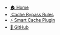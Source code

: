 
<!-- _navbar.md -->

- [🏠 Home](/)
- [️ Cache Bypass Rules](modules/cf-bypass-cache.md)
- [⚡ Smart Cache Plugin](modules/cf-smart-cache.md)
- [💾 GitHub](https://github.com/LoveDoLove/cloudflare-smart-tools)
